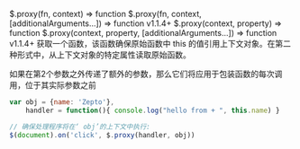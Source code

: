 $.proxy(fn, context)  ⇒ function
$.proxy(fn, context, [additionalArguments...])  ⇒ function v1.1.4+
$.proxy(context, property)  ⇒ function
$.proxy(context, property, [additionalArguments...])  ⇒ function v1.1.4+
获取一个函数，该函数确保原始函数中 this 的值引用上下文对象。在第二种形式中，从上下文对象的特定属性读取原始函数。

如果在第2个参数之外传递了额外的参数，那么它们将应用于包装函数的每次调用，位于其实际参数之前
```js
var obj = {name: 'Zepto'},
    handler = function(){ console.log("hello from + ", this.name) }

// 确保处理程序将在‘ obj’的上下文中执行:
$(document).on('click', $.proxy(handler, obj))
```